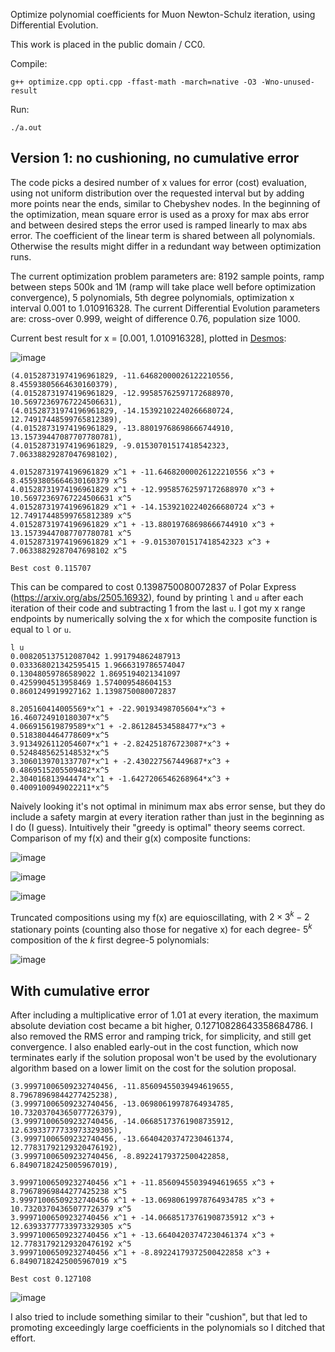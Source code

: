 Optimize polynomial coefficients for Muon Newton-Schulz iteration, using Differential Evolution.

This work is placed in the public domain / CC0.

Compile:

```shell
g++ optimize.cpp opti.cpp -ffast-math -march=native -O3 -Wno-unused-result
```

Run:

```shell
./a.out
```

## Version 1: no cushioning, no cumulative error

The code picks a desired number of x values for error (cost) evaluation, using not uniform distribution over the requested interval but by adding more points near the ends, similar to Chebyshev nodes. In the beginning of the optimization, mean square error is used as a proxy for max abs error and between desired steps the error used is ramped linearly to max abs error. The coefficient of the linear term is shared between all polynomials. Otherwise the results might differ in a redundant way between optimization runs.

The current optimization problem parameters are: 8192 sample points, ramp between steps 500k and 1M (ramp will take place well before optimization convergence), 5 polynomials, 5th degree polynomials, optimization x interval 0.001 to 1.010916328. The current Differential Evolution parameters are: cross-over 0.999, weight of difference 0.76, population size 1000.

Current best result for x = [0.001, 1.010916328], plotted in [Desmos](https://www.desmos.com/calculator):

![image](https://github.com/user-attachments/assets/0806a8c9-04e8-42a1-ac64-88910a0bc7b5)

```
(4.01528731974196961829, -11.64682000026122210556, 8.45593805664630160379),
(4.01528731974196961829, -12.99585762597172688970, 10.56972369767224506631),
(4.01528731974196961829, -14.15392102240266680724, 12.74917448599765812389),
(4.01528731974196961829, -13.88019768698666744910, 13.15739447087707780781),
(4.01528731974196961829, -9.01530701517418542323, 7.06338829287047698102),

4.01528731974196961829 x^1 + -11.64682000026122210556 x^3 + 8.45593805664630160379 x^5
4.01528731974196961829 x^1 + -12.99585762597172688970 x^3 + 10.56972369767224506631 x^5
4.01528731974196961829 x^1 + -14.15392102240266680724 x^3 + 12.74917448599765812389 x^5
4.01528731974196961829 x^1 + -13.88019768698666744910 x^3 + 13.15739447087707780781 x^5
4.01528731974196961829 x^1 + -9.01530701517418542323 x^3 + 7.06338829287047698102 x^5

Best cost 0.115707
```

This can be compared to cost 0.1398750080072837 of Polar Express (https://arxiv.org/abs/2505.16932), found by printing `l` and `u` after each iteration of their code and subtracting 1 from the last `u`. I got my x range endpoints by numerically solving the x for which the composite function is equal to `l` or `u`.

```
l u
0.008205137512087042 1.991794862487913
0.033368021342595415 1.9666319786574047
0.13048059786589022 1.8695194021341097
0.4259904513958469 1.574009548604153
0.8601249919927162 1.1398750080072837

8.205160414005569*x^1 + -22.90193498705604*x^3 + 16.460724910180307*x^5
4.066915619879589*x^1 + -2.861284534588477*x^3 + 0.5183804464778609*x^5
3.9134926112054607*x^1 + -2.824251876723087*x^3 + 0.5248485625148532*x^5
3.3060139701337707*x^1 + -2.430227567449687*x^3 + 0.4869515205509482*x^5
2.304016813944474*x^1 + -1.6427206546268964*x^3 + 0.4009100949022211*x^5
```

Naively looking it's not optimal in minimum max abs error sense, but they do include a safety margin at every iteration rather than just in the beginning as I do (I guess). Intuitively their "greedy is optimal" theory seems correct. Comparison of my f(x) and their g(x) composite functions:

![image](https://github.com/user-attachments/assets/7bb54ee5-ce6f-4a27-aef8-de2157553f65)

![image](https://github.com/user-attachments/assets/bec0d51e-dec8-4c6d-add7-16dcb3047596)

![image](https://github.com/user-attachments/assets/49feba92-a0de-4e0a-bf5c-e632215b2c6f)

Truncated compositions using my f(x) are equioscillating, with $2 \times 3^k - 2$ stationary points (counting also those for negative x) for each degree- $5^k$ composition of the $k$ first degree-5 polynomials:

![image](https://github.com/user-attachments/assets/af3061b2-43e9-4738-872f-a8925b06ac55)

## With cumulative error

After including a multiplicative error of 1.01 at every iteration, the maximum absolute deviation cost became a bit higher, 0.12710828643358684786. I also removed the RMS error and ramping trick, for simplicity, and still get convergence. I also enabled early-out in the cost function, which now terminates early if the solution proposal won't be used by the evolutionary algorithm based on a lower limit on the cost for the solution proposal.

```
(3.99971006509232740456, -11.85609455039494619655, 8.79678969844277425238),
(3.99971006509232740456, -13.06980619978764934785, 10.73203704365077726379),
(3.99971006509232740456, -14.06685173761908735912, 12.63933777733973329305),
(3.99971006509232740456, -13.66404203747230461374, 12.77831792129320476192),
(3.99971006509232740456, -8.89224179372500422858, 6.84907182425005967019),

3.99971006509232740456 x^1 + -11.85609455039494619655 x^3 + 8.79678969844277425238 x^5
3.99971006509232740456 x^1 + -13.06980619978764934785 x^3 + 10.73203704365077726379 x^5
3.99971006509232740456 x^1 + -14.06685173761908735912 x^3 + 12.63933777733973329305 x^5
3.99971006509232740456 x^1 + -13.66404203747230461374 x^3 + 12.77831792129320476192 x^5
3.99971006509232740456 x^1 + -8.89224179372500422858 x^3 + 6.84907182425005967019 x^5

Best cost 0.127108
```

![image](https://github.com/user-attachments/assets/93c7e050-c175-464f-8d1a-8b73c018bfbc)

I also tried to include something similar to their "cushion", but that led to promoting exceedingly large coefficients in the polynomials so I ditched that effort.
